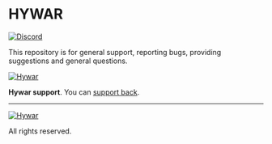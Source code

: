 HYWAR
===============
[![Discord](https://discordapp.com/api/guilds/681670828101992496/widget.png)](https://bit.ly/Hywar-Discord)

This repository is for general support, reporting bugs, providing suggestions and general questions.

[![Hywar](https://i.imgur.com/2w63S8X.png)](https://bit.ly/Hywar)

**Hywar support**. You can [support back](https://bit.ly/Hywar-Store).

---
[![Hywar](https://i.imgur.com/5gOTGWT.png)](https://bit.ly/Hywar)

All rights reserved.

